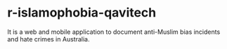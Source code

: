 # r-islamophobia-qavitech
It is a web and mobile application to document anti-Muslim bias incidents and hate crimes in Australia.
